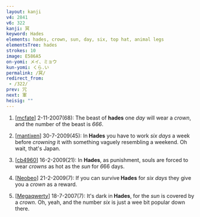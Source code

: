 ```yaml
---
layout: kanji
v4: 2841
v6: 322
kanji: 冥
keyword: Hades
elements: hades, crown, sun, day, six, top hat, animal legs
elementsTree: hades
strokes: 10
image: E586A5
on-yomi: メイ、ミョウ
kun-yomi: くら.い
permalink: /冥/
redirect_from:
 - /322/
prev: 冗
next: 軍
heisig: ""
---
```


1) [<a href="http://kanji.koohii.com/profile/mcfate">mcfate</a>] 2-11-2007(68): The beast of <strong>hades</strong> one <em>day</em> will wear a <em>crown</em>, and the number of the beast is <em>666</em>.

2) [<a href="http://kanji.koohii.com/profile/mantixen">mantixen</a>] 30-7-2009(45): In<strong> Hades</strong> you have to work <em>six days</em> a week before <em>crowning</em> it with something vaguely resembling a weekend. Oh wait, that&#039;s Japan.

3) [<a href="http://kanji.koohii.com/profile/cb4960">cb4960</a>] 16-2-2009(21): In <strong>Hades</strong>, as punishment, souls are forced to wear <em>crowns</em> as hot as the <em>sun</em> for <em>6</em>66 days.

4) [<a href="http://kanji.koohii.com/profile/Neobeo">Neobeo</a>] 21-2-2009(7): If you can survive<strong> Hades</strong> for <em>six days</em> they give you a <em>crown</em> as a reward.

5) [<a href="http://kanji.koohii.com/profile/Megaqwerty">Megaqwerty</a>] 18-7-2007(7): It&#039;s dark in<strong> Hades</strong>, for the <em>sun</em> is covered by a <em>crown</em>. Oh, yeah, and the number <em>six</em> is just a wee bit popular down there.

